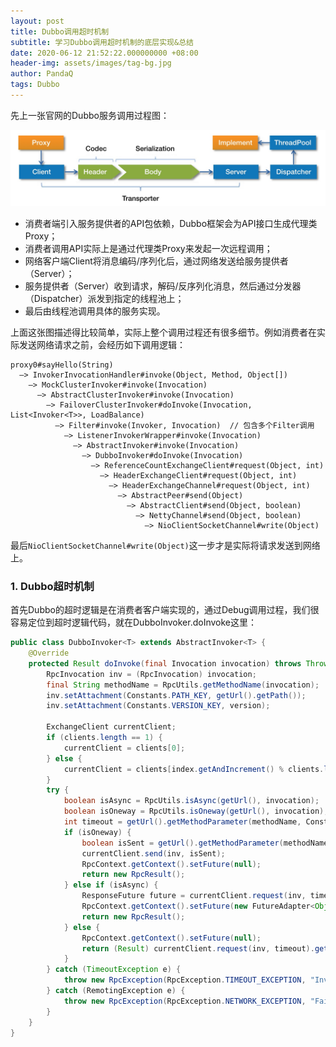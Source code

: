 ```yaml
---
layout: post
title: Dubbo调用超时机制
subtitle: 学习Dubbo调用超时机制的底层实现&总结
date: 2020-06-12 21:52:22.000000000 +08:00
header-img: assets/images/tag-bg.jpg
author: PandaQ
tags: Dubbo
---
```


先上一张官网的Dubbo服务调用过程图：

![dubbo-send-request-process.jpg](/assets/images/2020-06/dubbo-send-request-process.jpg)

- 消费者端引入服务提供者的API包依赖，Dubbo框架会为API接口生成代理类Proxy；
- 消费者调用API实际上是通过代理类Proxy来发起一次远程调用；
- 网络客户端Client将消息编码/序列化后，通过网络发送给服务提供者（Server）；
- 服务提供者（Server）收到请求，解码/反序列化消息，然后通过分发器（Dispatcher）派发到指定的线程池上；
- 最后由线程池调用具体的服务实现。

上面这张图描述得比较简单，实际上整个调用过程还有很多细节。例如消费者在实际发送网络请求之前，会经历如下调用逻辑：

```text
proxy0#sayHello(String)
  —> InvokerInvocationHandler#invoke(Object, Method, Object[])
    —> MockClusterInvoker#invoke(Invocation)
      —> AbstractClusterInvoker#invoke(Invocation)
        —> FailoverClusterInvoker#doInvoke(Invocation, List<Invoker<T>>, LoadBalance)
          —> Filter#invoke(Invoker, Invocation)  // 包含多个Filter调用
            —> ListenerInvokerWrapper#invoke(Invocation) 
              —> AbstractInvoker#invoke(Invocation) 
                —> DubboInvoker#doInvoke(Invocation)
                  —> ReferenceCountExchangeClient#request(Object, int)
                    —> HeaderExchangeClient#request(Object, int)
                      —> HeaderExchangeChannel#request(Object, int)
                        —> AbstractPeer#send(Object)
                          —> AbstractClient#send(Object, boolean)
                            —> NettyChannel#send(Object, boolean)
                              —> NioClientSocketChannel#write(Object)
```

最后`NioClientSocketChannel#write(Object)`这一步才是实际将请求发送到网络上。

### 1. Dubbo超时机制

首先Dubbo的超时逻辑是在消费者客户端实现的，通过Debug调用过程，我们很容易定位到超时逻辑代码，就在DubboInvoker.doInvoke这里：

```java
public class DubboInvoker<T> extends AbstractInvoker<T> {
    @Override
    protected Result doInvoke(final Invocation invocation) throws Throwable {
        RpcInvocation inv = (RpcInvocation) invocation;
        final String methodName = RpcUtils.getMethodName(invocation);
        inv.setAttachment(Constants.PATH_KEY, getUrl().getPath());
        inv.setAttachment(Constants.VERSION_KEY, version);

        ExchangeClient currentClient;
        if (clients.length == 1) {
            currentClient = clients[0];
        } else {
            currentClient = clients[index.getAndIncrement() % clients.length];
        }
        try {
            boolean isAsync = RpcUtils.isAsync(getUrl(), invocation);
            boolean isOneway = RpcUtils.isOneway(getUrl(), invocation);
            int timeout = getUrl().getMethodParameter(methodName, Constants.TIMEOUT_KEY, Constants.DEFAULT_TIMEOUT);
            if (isOneway) {
                boolean isSent = getUrl().getMethodParameter(methodName, Constants.SENT_KEY, false);
                currentClient.send(inv, isSent);
                RpcContext.getContext().setFuture(null);
                return new RpcResult();
            } else if (isAsync) {
                ResponseFuture future = currentClient.request(inv, timeout);
                RpcContext.getContext().setFuture(new FutureAdapter<Object>(future));
                return new RpcResult();
            } else {
                RpcContext.getContext().setFuture(null);
                return (Result) currentClient.request(inv, timeout).get();
            }
        } catch (TimeoutException e) {
            throw new RpcException(RpcException.TIMEOUT_EXCEPTION, "Invoke remote method timeout. method: " + invocation.getMethodName() + ", provider: " + getUrl() + ", cause: " + e.getMessage(), e);
        } catch (RemotingException e) {
            throw new RpcException(RpcException.NETWORK_EXCEPTION, "Failed to invoke remote method: " + invocation.getMethodName() + ", provider: " + getUrl() + ", cause: " + e.getMessage(), e);
        }
    }
}
```